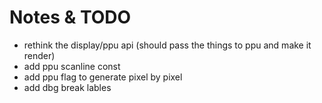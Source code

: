 # Notes & TODO
- rethink the display/ppu api (should pass the things to ppu and make it render)
- add ppu scanline const
- add ppu flag to generate pixel by pixel
- add dbg break lables
